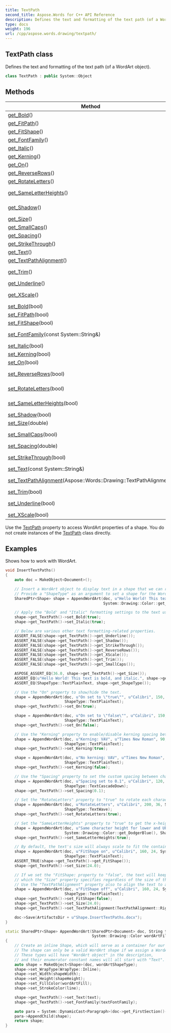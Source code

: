 ```yaml
---
title: TextPath
second_title: Aspose.Words for C++ API Reference
description: Defines the text and formatting of the text path (of a WordArt object).
type: docs
weight: 196
url: /cpp/aspose.words.drawing/textpath/
---
```

## TextPath class


Defines the text and formatting of the text path (of a WordArt object).

```cpp
class TextPath : public System::Object
```

## Methods

| Method | Description |
| --- | --- |
| [get_Bold](./get_bold/)() | True if the font is formatted as bold. |
| [get_FitPath](./get_fitpath/)() | Defines whether the text fits the path of a shape. |
| [get_FitShape](./get_fitshape/)() | Defines whether the text fits bounding box of a shape. |
| [get_FontFamily](./get_fontfamily/)() | Defines the family of the textpath font. |
| [get_Italic](./get_italic/)() | True if the font is formatted as italic. |
| [get_Kerning](./get_kerning/)() | Determines whether kerning is turned on. |
| [get_On](./get_on/)() | Defines whether the text is displayed. |
| [get_ReverseRows](./get_reverserows/)() | Determines whether the layout order of rows is reversed. |
| [get_RotateLetters](./get_rotateletters/)() | Determines whether the letters of the text are rotated. |
| [get_SameLetterHeights](./get_sameletterheights/)() | Determines whether all letters will be the same height regardless of initial case. |
| [get_Shadow](./get_shadow/)() | Defines whether a shadow is applied to the text on a text path. |
| [get_Size](./get_size/)() | Defines the size of the font in points. |
| [get_SmallCaps](./get_smallcaps/)() | True if the font is formatted as small capital letters. |
| [get_Spacing](./get_spacing/)() | Defines the amount of spacing for text. 1 means 100%. |
| [get_StrikeThrough](./get_strikethrough/)() | True if the font is formatted as strikethrough text. |
| [get_Text](./get_text/)() | Defines the text of the text path. |
| [get_TextPathAlignment](./get_textpathalignment/)() | Defines the alignment of text. |
| [get_Trim](./get_trim/)() | Determines whether extra space is removed above and below the text. |
| [get_Underline](./get_underline/)() | True if the font is underlined. |
| [get_XScale](./get_xscale/)() | Determines whether a straight textpath will be used instead of the shape path. |
| [set_Bold](./set_bold/)(bool) | Setter for [Aspose::Words::Drawing::TextPath::get_Bold](./get_bold/). |
| [set_FitPath](./set_fitpath/)(bool) | Setter for [Aspose::Words::Drawing::TextPath::get_FitPath](./get_fitpath/). |
| [set_FitShape](./set_fitshape/)(bool) | Setter for [Aspose::Words::Drawing::TextPath::get_FitShape](./get_fitshape/). |
| [set_FontFamily](./set_fontfamily/)(const System::String\&) | Setter for [Aspose::Words::Drawing::TextPath::get_FontFamily](./get_fontfamily/). |
| [set_Italic](./set_italic/)(bool) | Setter for [Aspose::Words::Drawing::TextPath::get_Italic](./get_italic/). |
| [set_Kerning](./set_kerning/)(bool) | Setter for [Aspose::Words::Drawing::TextPath::get_Kerning](./get_kerning/). |
| [set_On](./set_on/)(bool) | Setter for [Aspose::Words::Drawing::TextPath::get_On](./get_on/). |
| [set_ReverseRows](./set_reverserows/)(bool) | Setter for [Aspose::Words::Drawing::TextPath::get_ReverseRows](./get_reverserows/). |
| [set_RotateLetters](./set_rotateletters/)(bool) | Setter for [Aspose::Words::Drawing::TextPath::get_RotateLetters](./get_rotateletters/). |
| [set_SameLetterHeights](./set_sameletterheights/)(bool) | Setter for [Aspose::Words::Drawing::TextPath::get_SameLetterHeights](./get_sameletterheights/). |
| [set_Shadow](./set_shadow/)(bool) | Setter for [Aspose::Words::Drawing::TextPath::get_Shadow](./get_shadow/). |
| [set_Size](./set_size/)(double) | Defines the size of the font in points. |
| [set_SmallCaps](./set_smallcaps/)(bool) | Setter for [Aspose::Words::Drawing::TextPath::get_SmallCaps](./get_smallcaps/). |
| [set_Spacing](./set_spacing/)(double) | Setter for [Aspose::Words::Drawing::TextPath::get_Spacing](./get_spacing/). |
| [set_StrikeThrough](./set_strikethrough/)(bool) | Setter for [Aspose::Words::Drawing::TextPath::get_StrikeThrough](./get_strikethrough/). |
| [set_Text](./set_text/)(const System::String\&) | Setter for [Aspose::Words::Drawing::TextPath::get_Text](./get_text/). |
| [set_TextPathAlignment](./set_textpathalignment/)(Aspose::Words::Drawing::TextPathAlignment) | Setter for [Aspose::Words::Drawing::TextPath::get_TextPathAlignment](./get_textpathalignment/). |
| [set_Trim](./set_trim/)(bool) | Setter for [Aspose::Words::Drawing::TextPath::get_Trim](./get_trim/). |
| [set_Underline](./set_underline/)(bool) | Setter for [Aspose::Words::Drawing::TextPath::get_Underline](./get_underline/). |
| [set_XScale](./set_xscale/)(bool) | Setter for [Aspose::Words::Drawing::TextPath::get_XScale](./get_xscale/). |

Use the [TextPath](../shape/get_textpath/) property to access WordArt properties of a shape. You do not create instances of the [TextPath](./) class directly.

## Examples




Shows how to work with WordArt. 
```cpp
void InsertTextPaths()
{
    auto doc = MakeObject<Document>();

    // Insert a WordArt object to display text in a shape that we can re-size and move by using the mouse in Microsoft Word.
    // Provide a "ShapeType" as an argument to set a shape for the WordArt.
    SharedPtr<Shape> shape = AppendWordArt(doc, u"Hello World! This text is bold, and italic.", u"Arial", 480, 24, System::Drawing::Color::get_White(),
                                           System::Drawing::Color::get_Black(), ShapeType::TextPlainText);

    // Apply the "Bold' and "Italic" formatting settings to the text using the respective properties.
    shape->get_TextPath()->set_Bold(true);
    shape->get_TextPath()->set_Italic(true);

    // Below are various other text formatting-related properties.
    ASSERT_FALSE(shape->get_TextPath()->get_Underline());
    ASSERT_FALSE(shape->get_TextPath()->get_Shadow());
    ASSERT_FALSE(shape->get_TextPath()->get_StrikeThrough());
    ASSERT_FALSE(shape->get_TextPath()->get_ReverseRows());
    ASSERT_FALSE(shape->get_TextPath()->get_XScale());
    ASSERT_FALSE(shape->get_TextPath()->get_Trim());
    ASSERT_FALSE(shape->get_TextPath()->get_SmallCaps());

    ASPOSE_ASSERT_EQ(36.0, shape->get_TextPath()->get_Size());
    ASSERT_EQ(u"Hello World! This text is bold, and italic.", shape->get_TextPath()->get_Text());
    ASSERT_EQ(ShapeType::TextPlainText, shape->get_ShapeType());

    // Use the "On" property to show/hide the text.
    shape = AppendWordArt(doc, u"On set to \"true\"", u"Calibri", 150, 24, System::Drawing::Color::get_Yellow(), System::Drawing::Color::get_Red(),
                          ShapeType::TextPlainText);
    shape->get_TextPath()->set_On(true);

    shape = AppendWordArt(doc, u"On set to \"false\"", u"Calibri", 150, 24, System::Drawing::Color::get_Yellow(), System::Drawing::Color::get_Purple(),
                          ShapeType::TextPlainText);
    shape->get_TextPath()->set_On(false);

    // Use the "Kerning" property to enable/disable kerning spacing between certain characters.
    shape = AppendWordArt(doc, u"Kerning: VAV", u"Times New Roman", 90, 24, System::Drawing::Color::get_Orange(), System::Drawing::Color::get_Red(),
                          ShapeType::TextPlainText);
    shape->get_TextPath()->set_Kerning(true);

    shape = AppendWordArt(doc, u"No kerning: VAV", u"Times New Roman", 100, 24, System::Drawing::Color::get_Orange(), System::Drawing::Color::get_Red(),
                          ShapeType::TextPlainText);
    shape->get_TextPath()->set_Kerning(false);

    // Use the "Spacing" property to set the custom spacing between characters on a scale from 0.0 (none) to 1.0 (default).
    shape = AppendWordArt(doc, u"Spacing set to 0.1", u"Calibri", 120, 24, System::Drawing::Color::get_BlueViolet(), System::Drawing::Color::get_Blue(),
                          ShapeType::TextCascadeDown);
    shape->get_TextPath()->set_Spacing(0.1);

    // Set the "RotateLetters" property to "true" to rotate each character 90 degrees counterclockwise.
    shape = AppendWordArt(doc, u"RotateLetters", u"Calibri", 200, 36, System::Drawing::Color::get_GreenYellow(), System::Drawing::Color::get_Green(),
                          ShapeType::TextWave);
    shape->get_TextPath()->set_RotateLetters(true);

    // Set the "SameLetterHeights" property to "true" to get the x-height of each character to equal the cap height.
    shape = AppendWordArt(doc, u"Same character height for lower and UPPER case", u"Calibri", 300, 24, System::Drawing::Color::get_DeepSkyBlue(),
                          System::Drawing::Color::get_DodgerBlue(), ShapeType::TextSlantUp);
    shape->get_TextPath()->set_SameLetterHeights(true);

    // By default, the text's size will always scale to fit the containing shape's size, overriding the text size setting.
    shape = AppendWordArt(doc, u"FitShape on", u"Calibri", 160, 24, System::Drawing::Color::get_LightBlue(), System::Drawing::Color::get_Blue(),
                          ShapeType::TextPlainText);
    ASSERT_TRUE(shape->get_TextPath()->get_FitShape());
    shape->get_TextPath()->set_Size(24.0);

    // If we set the "FitShape: property to "false", the text will keep the size
    // which the "Size" property specifies regardless of the size of the shape.
    // Use the "TextPathAlignment" property also to align the text to a side of the shape.
    shape = AppendWordArt(doc, u"FitShape off", u"Calibri", 160, 24, System::Drawing::Color::get_LightBlue(), System::Drawing::Color::get_Blue(),
                          ShapeType::TextPlainText);
    shape->get_TextPath()->set_FitShape(false);
    shape->get_TextPath()->set_Size(24.0);
    shape->get_TextPath()->set_TextPathAlignment(TextPathAlignment::Right);

    doc->Save(ArtifactsDir + u"Shape.InsertTextPaths.docx");
}

static SharedPtr<Shape> AppendWordArt(SharedPtr<Document> doc, String text, String textFontFamily, double shapeWidth, double shapeHeight,
                                      System::Drawing::Color wordArtFill, System::Drawing::Color line, ShapeType wordArtShapeType)
{
    // Create an inline Shape, which will serve as a container for our WordArt.
    // The shape can only be a valid WordArt shape if we assign a WordArt-designated ShapeType to it.
    // These types will have "WordArt object" in the description,
    // and their enumerator constant names will all start with "Text".
    auto shape = MakeObject<Shape>(doc, wordArtShapeType);
    shape->set_WrapType(WrapType::Inline);
    shape->set_Width(shapeWidth);
    shape->set_Height(shapeHeight);
    shape->set_FillColor(wordArtFill);
    shape->set_StrokeColor(line);

    shape->get_TextPath()->set_Text(text);
    shape->get_TextPath()->set_FontFamily(textFontFamily);

    auto para = System::DynamicCast<Paragraph>(doc->get_FirstSection()->get_Body()->AppendChild(MakeObject<Paragraph>(doc)));
    para->AppendChild(shape);
    return shape;
}
```

